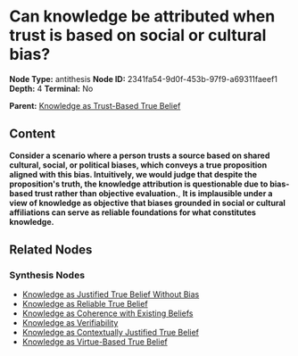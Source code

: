 # Can knowledge be attributed when trust is based on social or cultural bias?

**Node Type:** antithesis
**Node ID:** 2341fa54-9d0f-453b-97f9-a69311faeef1
**Depth:** 4
**Terminal:** No

**Parent:** [Knowledge as Trust-Based True Belief](knowledge-as-trust-based-true-belief-synthesis-332f424d-a3dc-43f3-ba77-0cda923b8bb6.md)

## Content

**Consider a scenario where a person trusts a source based on shared cultural, social, or political biases, which conveys a true proposition aligned with this bias. Intuitively, we would judge that despite the proposition's truth, the knowledge attribution is questionable due to bias-based trust rather than objective evaluation.**, **It is implausible under a view of knowledge as objective that biases grounded in social or cultural affiliations can serve as reliable foundations for what constitutes knowledge.**

## Related Nodes

### Synthesis Nodes

- [Knowledge as Justified True Belief Without Bias](knowledge-as-justified-true-belief-without-bias-synthesis-13ce1c41-4137-499d-ade1-0ccde830819a.md)
- [Knowledge as Reliable True Belief](knowledge-as-reliable-true-belief-synthesis-1d43e9f4-361a-4c4b-9b6e-ed035bbd2116.md)
- [Knowledge as Coherence with Existing Beliefs](knowledge-as-coherence-with-existing-beliefs-synthesis-8787a942-62c6-472f-ba43-24cf7260b00f.md)
- [Knowledge as Verifiability](knowledge-as-verifiability-synthesis-c17edfdb-32a2-4b3a-84a1-1bfd08787da1.md)
- [Knowledge as Contextually Justified True Belief](knowledge-as-contextually-justified-true-belief-synthesis-17554427-272c-4603-b582-f354593720a3.md)
- [Knowledge as Virtue-Based True Belief](knowledge-as-virtue-based-true-belief-synthesis-d901c03d-0bd1-4f85-90a5-ae8abf5cef00.md)
